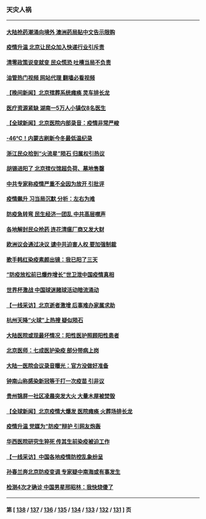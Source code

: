 ### 天灾人祸
---
#### [大陆抢药潮涌向境外 澳洲药局贴中文告示限购](../../pages/ncid280/n13886157.md?12162045) 
#### [疫情升温 北京让民众加入快递行业引斥责](../../pages/ncid280/n13886152.md?12162045) 
#### [清零政策说变就变 民众慌恐 吐槽当局不负责](../../pages/ncid280/n13886108.md?12162045) 
#### [油管热门视频 网站代理 翻墙必看视频](http://138.2.39.72:81/youtube.html?epic-marker?12162045)
#### [【晚间新闻】北京殡葬系统瘫痪 灵车排长龙](../../pages/ncid280/n13884579.md?12162045) 
#### [医疗资源紧缺 湖南一5万人小镇仅8名医生](../../pages/ncid280/n13886106.md?12162045) 
#### [【全球新闻】北京医院内部录音：疫情非常严峻](../../pages/ncid280/n13886118.md?12162045) 
#### [-46℃！内蒙古刷新今冬最低温纪录](../../pages/ncid280/n13886083.md?12162045) 
#### [浙江民众拾到“火流星”陨石 归属权引热议](../../pages/ncid280/n13886028.md?12162045) 
#### [胡锡进阳了 北京殡仪馆超负荷、墓地售罄](../../pages/ncid280/n13885942.md?12162045) 
#### [中共专家称疫情严重不全因为放开 引批评](../../pages/ncid280/n13885923.md?12162045) 
#### [疫情飙升 习当局沉默 分析：左右为难](../../pages/ncid280/n13885731.md?12162045) 
#### [防疫急转弯 民生经济一团乱 中共高层噤声](../../pages/ncid280/n13885698.md?12162045) 
#### [各地解封民众抢药 连花清瘟厂商又发大财](../../pages/ncid280/n13885691.md?12162045) 
#### [欧洲议会通过决议 谴中共迫害人权 要加强制裁](../../pages/ncid280/n13885670.md?12162045) 
#### [歌手韩红染疫素颜出镜：我已阳了三天](../../pages/ncid280/n13885717.md?12162045) 
#### [“防疫放松前已爆炸增长”世卫泄中国疫情真相](../../pages/ncid280/n13884968.md?12162045) 
#### [世界杯激战 中国球迷赌球活动暗流涌动](../../pages/ncid280/n13885483.md?12162045) 
#### [【一线采访】北京逝者激增 后事难办家属求助](../../pages/ncid280/n13885361.md?12162045) 
#### [杭州天降“火球”上热搜 疑似陨石](../../pages/ncid280/n13885487.md?12162045) 
#### [大陆医院或现最坏情况：阳性医护照顾阳性患者](../../pages/ncid280/n13885336.md?12162045) 
#### [北京医师：七成医护染疫 部分带病上岗](../../pages/ncid280/n13885419.md?12162045) 
#### [大陆一医院会议录音曝光：官方没做好准备](../../pages/ncid280/n13885308.md?12162045) 
#### [钟南山称感染新冠等于打一次疫苗 引非议](../../pages/ncid280/n13885371.md?12162045) 
#### [贵州锦屏一社区凌晨突发大火 大量木屋被焚毁](../../pages/ncid280/n13885323.md?12162045) 
#### [【全球新闻】北京疫情大爆发 医院瘫痪 火葬场排长龙](../../pages/ncid280/n13885369.md?12162045) 
#### [疫情升温 党媒为“防疫”辩护 引网友炮轰](../../pages/ncid280/n13885179.md?12162045) 
#### [华西医院研究生猝死 传其生前染疫被迫工作](../../pages/ncid280/n13885113.md?12162045) 
#### [【一线采访】中国各地疫情防控乱象纷呈](../../pages/ncid280/n13884826.md?12162045) 
#### [孙春兰奔北京防疫变调 专家疑中南海或有事发生](../../pages/ncid280/n13884839.md?12162045) 
#### [检测4次才确诊 中国男星邢昭林：我快烧傻了](../../pages/ncid280/n13884891.md?12162045) 

---
#### 第 [ [138](./138.md?12162045) / [137](./137.md?12162045) / [136](./136.md?12162045) / [135](./135.md?12162045) / [134](./134.md?12162045) / [133](./133.md?12162045) / [132](./132.md?12162045) / [131](./131.md?12162045) ] 页
